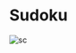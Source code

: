 # Sudoku
![sc](https://github.com/j-krolak/sudoku/assets/108676707/6952008e-3199-4b32-b8ec-bfe8f1b0a6c9)
